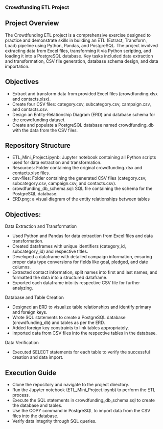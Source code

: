 ### Crowdfunding ETL Project

## Project Overview

The Crowdfunding ETL project is a comprehensive exercise designed to practice and demonstrate skills in building an ETL (Extract, Transform, Load) pipeline using Python, Pandas, and PostgreSQL. The project involved extracting data from Excel files, transforming it via Python scripting, and loading it into a PostgreSQL database. Key tasks included data extraction and transformation, CSV file generation, database schema design, and data importation.

## Objectives

- Extract and transform data from provided Excel files (crowdfunding.xlsx and contacts.xlsx).
- Create four CSV files: category.csv, subcategory.csv, campaign.csv, and contacts.csv.
- Design an Entity-Relationship Diagram (ERD) and database schema for the crowdfunding dataset.
- Create and populate a PostgreSQL database named crowdfunding_db with the data from the CSV files.
  
## Repository Structure

- ETL_Mini_Project.ipynb: Jupyter notebook containing all Python scripts used for data extraction and transformation.
- Resources: Folder containing the original crowdfunding.xlsx and contacts.xlsx files.
- csv-files: Folder containing the generated CSV files (category.csv, subcategory.csv, campaign.csv, and contacts.csv).
- crowdfunding_db_schema.sql: SQL file containing the schema for the PostgreSQL database.
- ERD.png: a visual diagram of the entity relationships between tables
  
## Objectives:

Data Extraction and Transformation
- Used Python and Pandas for data extraction from Excel files and data transformation.
- Created dataframes with unique identifiers (category_id, subcategory_id) and respective titles.
- Developed a dataframe with detailed campaign information, ensuring proper data type conversions for fields like goal, pledged, and date columns.
- Extracted contact information, split names into first and last names, and formatted the data into a structured dataframe.
- Exported each dataframe into its respective CSV file for further analyzing.
 
Database and Table Creation
- Designed an ERD to visualize table relationships and identify primary and foreign keys.
- Wrote SQL statements to create a PostgreSQL database (crowdfunding_db) and tables as per the ERD.
- Added foreign key constraints to link tables appropriately.
- Imported data from CSV files into the respective tables in the database.
  
Data Verification
- Executed SELECT statements for each table to verify the successful creation and data import.

## Execution Guide

- Clone the repository and navigate to the project directory.
- Run the Jupyter notebook (ETL_Mini_Project.ipynb) to perform the ETL process.
- Execute the SQL statements in crowdfunding_db_schema.sql to create the database and tables.
- Use the COPY command in PostgreSQL to import data from the CSV files into the database.
- Verify data integrity through SQL queries.

